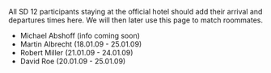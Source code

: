 All SD 12 participants staying at the official hotel should add their arrival and departures times here. We will then later use this page to match roommates.

 * Michael Abshoff (info coming soon)
 * Martin Albrecht (18.01.09 - 25.01.09)
 * Robert Miller (21.01.09 - 24.01.09)
 * David Roe (20.01.09 - 25.01.09)
